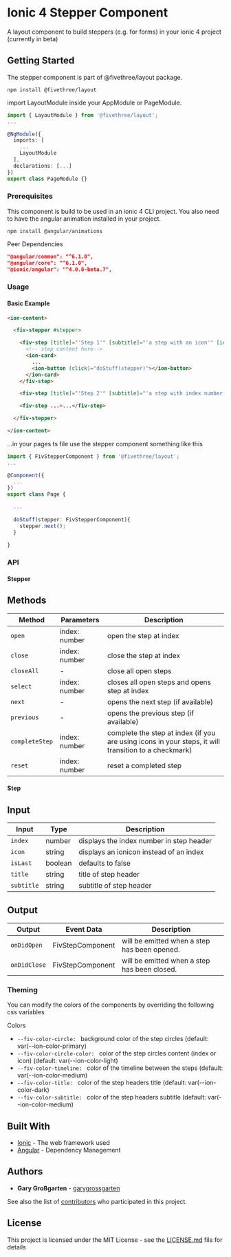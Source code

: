 # Ionic 4 Stepper Component

A layout component to build steppers (e.g. for forms) in your ionic 4 project (currently in beta)

## Getting Started

The stepper component is part of @fivethree/layout package.

```console
npm install @fivethree/layout
```

import LayoutModule inside your AppModule or PageModule.

```typescript
import { LayoutModule } from '@fivethree/layout';
...

@NgModule({
  imports: [
    ...
    LayoutModule
  ],
  declarations: [...]
})
export class PageModule {}
```

### Prerequisites

This component is build to be used in an ionic 4 CLI project.
You also need to have the angular animation installed in your project.

```console
npm install @angular/animations
```

Peer Dependencies

```json
"@angular/common": "^6.1.0",
"@angular/core": "^6.1.0",
"@ionic/angular": "^4.0.0-beta.7",
```

### Usage

#### Basic Example

```html
<ion-content>

  <fiv-stepper #stepper>

    <fiv-step [title]="'Step 1'" [subtitle]="'a step with an icon'" [icon]="'md-trash'">
      <!-- step content here-->
      <ion-card>
        ...
        <ion-button (click)="doStuff(stepper)"></ion-button>
      </ion-card>
    </fiv-step>

    <fiv-step [title]="'Step 2'" [subtitle]="'a step with index number'" [index]="2">...</fiv-step>

    <fiv-step ...>...</fiv-step>

  </fiv-stepper>

</ion-content> 
```
...in your pages ts file use the stepper component something like this

```typescript
import { FivStepperComponent } from '@fivethree/layout';
...

@Component({
  ...
})
export class Page {

  ...
  
  doStuff(stepper: FivStepperComponent){
    stepper.next();
  }

}

```

### API

#### Stepper

## Methods

| Method          | Parameters       | Description       | 
|------------------| ------------------| ------------------|
| `open`      |  index: number   | open the step at index  |
| `close`      |  index: number   | close the step at index  |
| `closeAll`      |  -  | close all open steps  |
| `select`      |   index: number   | closes all open steps and opens step at index |
| `next`      |  -  | opens the next step (if available)  |
| `previous`      |  -  | opens the previous step (if available)  |
| `completeStep`      |  index: number  | complete the step at index (if you are using icons in your steps, it will transition to a checkmark)  |
| `reset`      |  index: number  | reset a completed step |

#### Step

## Input

| Input          | Type       | Description       | 
|------------------| ------------------| ------------------|
| `index`      | number   | displays the index number in step header |
| `icon`      |  string  | displays an ionicon instead of an index |
| `isLast`       |  boolean  | defaults to false  |
| `title`      |  string  | title of step header  |
| `subtitle`      |   string   |  subtitle of step header |

## Output

| Output          | Event Data       | Description       | 
|------------------| ------------------| ------------------|
| `onDidOpen`      | FivStepComponent   | will be emitted when a step has been opened.  |
| `onDidClose`      | FivStepComponent   | will be emitted when a step has been closed.  |
  

### Theming

You can modify the colors of the components by overriding the following css variables

Colors
* ```--fiv-color-circle: ``` 
background color of the step circles (default: var(--ion-color-primary)
* ```--fiv-color-circle-color: ```
 color of the step circles content (index or icon) (default: var(--ion-color-light)
* ```--fiv-color-timeline: ``` 
color of the timeline between the steps (default: var(--ion-color-medium)
* ```--fiv-color-title: ``` 
color of the step headers title (default: var(--ion-color-dark)
* ```--fiv-color-subtitle: ``` 
color of the step headers subtitle (default: var(--ion-color-medium)


## Built With

* [Ionic](http://www.dropwizard.io/1.0.2/docs/) - The web framework used
* [Angular](https://maven.apache.org/) - Dependency Management


## Authors

* **Gary Großgarten** - [garygrossgarten](https://github.com/garygrossgarten)

See also the list of [contributors](https://github.com/your/project/contributors) who participated in this project.

## License

This project is licensed under the MIT License - see the [LICENSE.md](LICENSE.md) file for details
